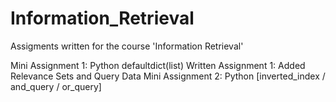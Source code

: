 Information_Retrieval
=====================
Assigments written for the course 'Information Retrieval'

Mini Assignment 1: Python defaultdict(list)
Written Assignment 1: Added Relevance Sets and Query Data
Mini Assignment 2: Python [inverted_index / and_query / or_query]

